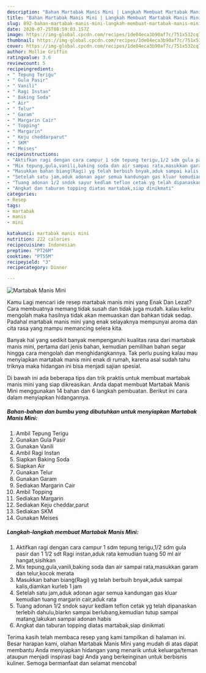 ```yaml
---
description: "Bahan Martabak Manis Mini | Langkah Membuat Martabak Manis Mini Yang Lezat"
title: "Bahan Martabak Manis Mini | Langkah Membuat Martabak Manis Mini Yang Lezat"
slug: 892-bahan-martabak-manis-mini-langkah-membuat-martabak-manis-mini-yang-lezat
date: 2020-07-25T08:59:03.157Z
image: https://img-global.cpcdn.com/recipes/1de04eca3b90af7c/751x532cq70/martabak-manis-mini-foto-resep-utama.jpg
thumbnail: https://img-global.cpcdn.com/recipes/1de04eca3b90af7c/751x532cq70/martabak-manis-mini-foto-resep-utama.jpg
cover: https://img-global.cpcdn.com/recipes/1de04eca3b90af7c/751x532cq70/martabak-manis-mini-foto-resep-utama.jpg
author: Mollie Griffin
ratingvalue: 3.6
reviewcount: 5
recipeingredient:
- " Tepung Terigu"
- " Gula Pasir"
- " Vanili"
- " Ragi Instan"
- " Baking Soda"
- " Air"
- " Telur"
- " Garam"
- " Margarin Cair"
- " Topping"
- " Margarin"
- " Keju cheddarparut"
- " SKM"
- " Meises"
recipeinstructions:
- "Aktifkan ragi dengan cara campur 1 sdm tepung terigu,1/2 sdm gula pasir dan 1 1/2 sdt Ragi instan,aduk rata kemudian tuang 50 ml air hangat,sisihkan"
- "Mix tepung,gula,vanili,baking soda dan air sampai rata,masukkan garam dan telur,kocok merata"
- "Masukkan bahan biang(Ragi) yg telah berbuih bnyak,aduk sampai kalis,diamkan kurleb 1 jam"
- "Setelah satu jam,aduk adonan agar semua kandungan gas kluar kemudian tuang margarin cair,aduk rata"
- "Tuang adonan 1/2 sndok sayur kedlam teflon cetak yg telah dipanaskan terlebih dahulu,biarkn sampai berlubang,kemudian tutup sampai matang,lakukan sampai adonan habis"
- "Angkat dan taburan topping diatas martabak,siap dinikmati"
categories:
- Resep
tags:
- martabak
- manis
- mini

katakunci: martabak manis mini 
nutrition: 222 calories
recipecuisine: Indonesian
preptime: "PT26M"
cooktime: "PT55M"
recipeyield: "3"
recipecategory: Dinner

---
```



![Martabak Manis Mini](https://img-global.cpcdn.com/recipes/1de04eca3b90af7c/751x532cq70/martabak-manis-mini-foto-resep-utama.jpg)

Kamu Lagi mencari ide resep martabak manis mini yang Enak Dan Lezat? Cara membuatnya memang tidak susah dan tidak juga mudah. kalau keliru mengolah maka hasilnya tidak akan memuaskan dan bahkan tidak sedap. Padahal martabak manis mini yang enak selayaknya mempunyai aroma dan cita rasa yang mampu memancing selera kita.



Banyak hal yang sedikit banyak mempengaruhi kualitas rasa dari martabak manis mini, pertama dari jenis bahan, kemudian pemilihan bahan segar hingga cara mengolah dan menghidangkannya. Tak perlu pusing kalau mau menyiapkan martabak manis mini enak di rumah, karena asal sudah tahu triknya maka hidangan ini bisa menjadi sajian spesial.


Di bawah ini ada beberapa tips dan trik praktis untuk membuat martabak manis mini yang siap dikreasikan. Anda dapat membuat Martabak Manis Mini menggunakan 14 bahan dan 6 langkah pembuatan. Berikut ini cara dalam menyiapkan hidangannya.

<!--inarticleads1-->

##### Bahan-bahan dan bumbu yang dibutuhkan untuk menyiapkan Martabak Manis Mini:

1. Ambil  Tepung Terigu
1. Gunakan  Gula Pasir
1. Gunakan  Vanili
1. Ambil  Ragi Instan
1. Siapkan  Baking Soda
1. Siapkan  Air
1. Gunakan  Telur
1. Gunakan  Garam
1. Sediakan  Margarin Cair
1. Ambil  Topping
1. Sediakan  Margarin
1. Sediakan  Keju cheddar,parut
1. Sediakan  SKM
1. Gunakan  Meises




<!--inarticleads2-->

##### Langkah-langkah membuat Martabak Manis Mini:

1. Aktifkan ragi dengan cara campur 1 sdm tepung terigu,1/2 sdm gula pasir dan 1 1/2 sdt Ragi instan,aduk rata kemudian tuang 50 ml air hangat,sisihkan
1. Mix tepung,gula,vanili,baking soda dan air sampai rata,masukkan garam dan telur,kocok merata
1. Masukkan bahan biang(Ragi) yg telah berbuih bnyak,aduk sampai kalis,diamkan kurleb 1 jam
1. Setelah satu jam,aduk adonan agar semua kandungan gas kluar kemudian tuang margarin cair,aduk rata
1. Tuang adonan 1/2 sndok sayur kedlam teflon cetak yg telah dipanaskan terlebih dahulu,biarkn sampai berlubang,kemudian tutup sampai matang,lakukan sampai adonan habis
1. Angkat dan taburan topping diatas martabak,siap dinikmati




Terima kasih telah membaca resep yang kami tampilkan di halaman ini. Besar harapan kami, olahan Martabak Manis Mini yang mudah di atas dapat membantu Anda menyiapkan hidangan yang menarik untuk keluarga/teman ataupun menjadi inspirasi bagi Anda yang berkeinginan untuk berbisnis kuliner. Semoga bermanfaat dan selamat mencoba!
